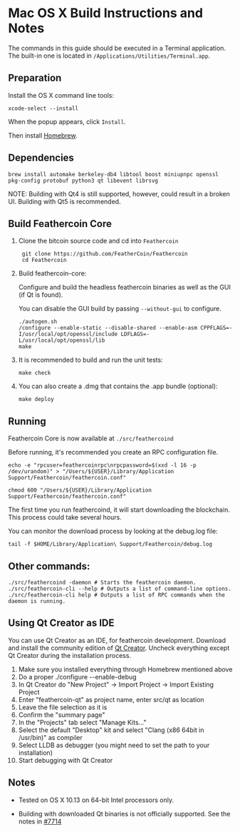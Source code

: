 Mac OS X Build Instructions and Notes
====================================
The commands in this guide should be executed in a Terminal application.
The built-in one is located in `/Applications/Utilities/Terminal.app`.

Preparation
-----------
Install the OS X command line tools:

`xcode-select --install`

When the popup appears, click `Install`.

Then install [Homebrew](http://brew.sh).

Dependencies
----------------------

    brew install automake berkeley-db4 libtool boost miniupnpc openssl pkg-config protobuf python3 qt libevent librsvg

NOTE: Building with Qt4 is still supported, however, could result in a broken UI. Building with Qt5 is recommended.

Build Feathercoin Core
------------------------

1. Clone the bitcoin source code and cd into `Feathercoin`

        git clone https://github.com/FeatherCoin/Feathercoin
        cd Feathercoin

2.  Build feathercoin-core:

    Configure and build the headless feathercoin binaries as well as the GUI (if Qt is found).

    You can disable the GUI build by passing `--without-gui` to configure.

        ./autogen.sh
        /configure --enable-static --disable-shared --enable-asm CPPFLAGS=-I/usr/local/opt/openssl/include LDFLAGS=-L/usr/local/opt/openssl/lib
        make

3.  It is recommended to build and run the unit tests:

        make check

4.  You can also create a .dmg that contains the .app bundle (optional):

        make deploy

Running
-------

Feathercoin Core is now available at `./src/feathercoind`

Before running, it's recommended you create an RPC configuration file.

    echo -e "rpcuser=feathercoinrpc\nrpcpassword=$(xxd -l 16 -p /dev/urandom)" > "/Users/${USER}/Library/Application Support/Feathercoin/feathercoin.conf"

    chmod 600 "/Users/${USER}/Library/Application Support/Feathercoin/feathercoin.conf"

The first time you run feathercoind, it will start downloading the blockchain. This process could take several hours.

You can monitor the download process by looking at the debug.log file:

    tail -f $HOME/Library/Application\ Support/Feathercoin/debug.log

Other commands:
-------

    ./src/feathercoind -daemon # Starts the feathercoin daemon.
    ./src/feathercoin-cli --help # Outputs a list of command-line options.
    ./src/feathercoin-cli help # Outputs a list of RPC commands when the daemon is running.

Using Qt Creator as IDE
------------------------
You can use Qt Creator as an IDE, for feathercoin development.
Download and install the community edition of [Qt Creator](https://www.qt.io/download/).
Uncheck everything except Qt Creator during the installation process.

1. Make sure you installed everything through Homebrew mentioned above
2. Do a proper ./configure --enable-debug
3. In Qt Creator do "New Project" -> Import Project -> Import Existing Project
4. Enter "feathercoin-qt" as project name, enter src/qt as location
5. Leave the file selection as it is
6. Confirm the "summary page"
7. In the "Projects" tab select "Manage Kits..."
8. Select the default "Desktop" kit and select "Clang (x86 64bit in /usr/bin)" as compiler
9. Select LLDB as debugger (you might need to set the path to your installation)
10. Start debugging with Qt Creator

Notes
-----

* Tested on OS X 10.13 on 64-bit Intel processors only.

* Building with downloaded Qt binaries is not officially supported. See the notes in [#7714](https://github.com/bitcoin/bitcoin/issues/7714)
